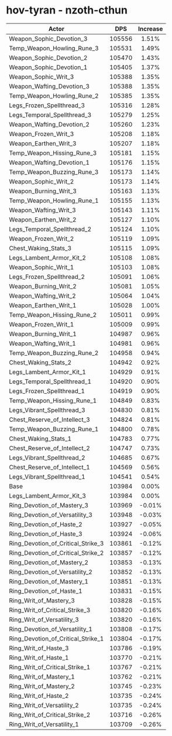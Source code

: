 # hov-tyran - nzoth-cthun
| Actor | DPS | Increase |
|---|:---:|:---:|
|Weapon_Sophic_Devotion_3|105556|1.51%|
|Temp_Weapon_Howling_Rune_3|105531|1.49%|
|Weapon_Sophic_Devotion_2|105470|1.43%|
|Weapon_Sophic_Devotion_1|105405|1.37%|
|Weapon_Sophic_Writ_3|105388|1.35%|
|Weapon_Wafting_Devotion_3|105388|1.35%|
|Temp_Weapon_Howling_Rune_2|105385|1.35%|
|Legs_Frozen_Spellthread_3|105316|1.28%|
|Legs_Temporal_Spellthread_3|105279|1.25%|
|Weapon_Wafting_Devotion_2|105260|1.23%|
|Weapon_Frozen_Writ_3|105208|1.18%|
|Weapon_Earthen_Writ_3|105207|1.18%|
|Temp_Weapon_Hissing_Rune_3|105181|1.15%|
|Weapon_Wafting_Devotion_1|105176|1.15%|
|Temp_Weapon_Buzzing_Rune_3|105173|1.14%|
|Weapon_Sophic_Writ_2|105173|1.14%|
|Weapon_Burning_Writ_3|105163|1.13%|
|Temp_Weapon_Howling_Rune_1|105155|1.13%|
|Weapon_Wafting_Writ_3|105143|1.11%|
|Weapon_Earthen_Writ_2|105127|1.10%|
|Legs_Temporal_Spellthread_2|105124|1.10%|
|Weapon_Frozen_Writ_2|105119|1.09%|
|Chest_Waking_Stats_3|105115|1.09%|
|Legs_Lambent_Armor_Kit_2|105108|1.08%|
|Weapon_Sophic_Writ_1|105103|1.08%|
|Legs_Frozen_Spellthread_2|105091|1.06%|
|Weapon_Burning_Writ_2|105081|1.05%|
|Weapon_Wafting_Writ_2|105064|1.04%|
|Weapon_Earthen_Writ_1|105028|1.00%|
|Temp_Weapon_Hissing_Rune_2|105011|0.99%|
|Weapon_Frozen_Writ_1|105009|0.99%|
|Weapon_Burning_Writ_1|104987|0.96%|
|Weapon_Wafting_Writ_1|104981|0.96%|
|Temp_Weapon_Buzzing_Rune_2|104958|0.94%|
|Chest_Waking_Stats_2|104942|0.92%|
|Legs_Lambent_Armor_Kit_1|104929|0.91%|
|Legs_Temporal_Spellthread_1|104920|0.90%|
|Legs_Frozen_Spellthread_1|104919|0.90%|
|Temp_Weapon_Hissing_Rune_1|104849|0.83%|
|Legs_Vibrant_Spellthread_3|104830|0.81%|
|Chest_Reserve_of_Intellect_3|104824|0.81%|
|Temp_Weapon_Buzzing_Rune_1|104800|0.78%|
|Chest_Waking_Stats_1|104783|0.77%|
|Chest_Reserve_of_Intellect_2|104747|0.73%|
|Legs_Vibrant_Spellthread_2|104685|0.67%|
|Chest_Reserve_of_Intellect_1|104569|0.56%|
|Legs_Vibrant_Spellthread_1|104541|0.54%|
|Base|103984|0.00%|
|Legs_Lambent_Armor_Kit_3|103984|0.00%|
|Ring_Devotion_of_Mastery_3|103969|-0.01%|
|Ring_Devotion_of_Versatility_3|103948|-0.03%|
|Ring_Devotion_of_Haste_2|103927|-0.05%|
|Ring_Devotion_of_Haste_3|103924|-0.06%|
|Ring_Devotion_of_Critical_Strike_3|103861|-0.12%|
|Ring_Devotion_of_Critical_Strike_2|103857|-0.12%|
|Ring_Devotion_of_Mastery_2|103853|-0.13%|
|Ring_Devotion_of_Versatility_2|103852|-0.13%|
|Ring_Devotion_of_Mastery_1|103851|-0.13%|
|Ring_Devotion_of_Haste_1|103831|-0.15%|
|Ring_Writ_of_Mastery_3|103828|-0.15%|
|Ring_Writ_of_Critical_Strike_3|103820|-0.16%|
|Ring_Writ_of_Versatility_3|103820|-0.16%|
|Ring_Devotion_of_Versatility_1|103808|-0.17%|
|Ring_Devotion_of_Critical_Strike_1|103804|-0.17%|
|Ring_Writ_of_Haste_3|103786|-0.19%|
|Ring_Writ_of_Haste_1|103770|-0.21%|
|Ring_Writ_of_Critical_Strike_1|103767|-0.21%|
|Ring_Writ_of_Mastery_1|103762|-0.21%|
|Ring_Writ_of_Mastery_2|103745|-0.23%|
|Ring_Writ_of_Haste_2|103735|-0.24%|
|Ring_Writ_of_Versatility_2|103735|-0.24%|
|Ring_Writ_of_Critical_Strike_2|103716|-0.26%|
|Ring_Writ_of_Versatility_1|103709|-0.26%|
